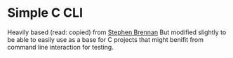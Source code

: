 
# Simple C CLI
Heavily based (read: copied) from [Stephen Brennan](https://brennan.io/2015/01/16/write-a-shell-in-c/)
But modified slightly to be able to easily use as a base for C projects that might benifit from command line interaction for testing.




